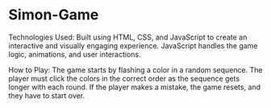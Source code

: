 # Simon-Game
Technologies Used: Built using HTML, CSS, and JavaScript to create an interactive and visually engaging experience. JavaScript handles the game logic, animations, and user interactions.

How to Play: The game starts by flashing a color in a random sequence. The player must click the colors in the correct order as the sequence gets longer with each round. If the player makes a mistake, the game resets, and they have to start over.

